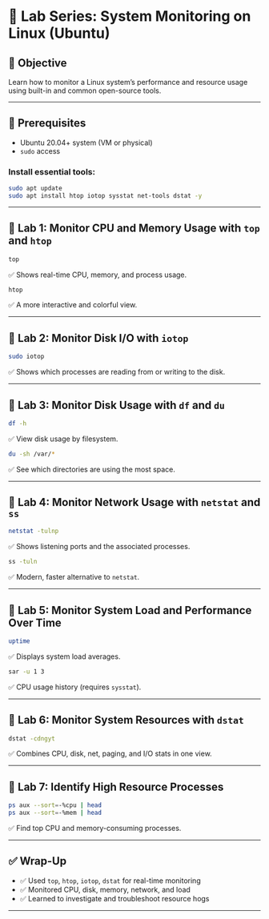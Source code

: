# 🧪 Lab Series: System Monitoring on Linux (Ubuntu)

## 🎯 Objective

Learn how to monitor a Linux system’s performance and resource usage using built-in and common open-source tools.

---

## 🧰 Prerequisites

- Ubuntu 20.04+ system (VM or physical)
- `sudo` access

### Install essential tools:

```bash
sudo apt update
sudo apt install htop iotop sysstat net-tools dstat -y
```

---

## 🔹 Lab 1: Monitor CPU and Memory Usage with `top` and `htop`

```bash
top
```

✅ Shows real-time CPU, memory, and process usage.

```bash
htop
```

✅ A more interactive and colorful view.

---

## 🔹 Lab 2: Monitor Disk I/O with `iotop`

```bash
sudo iotop
```

✅ Shows which processes are reading from or writing to the disk.

---

## 🔹 Lab 3: Monitor Disk Usage with `df` and `du`

```bash
df -h
```

✅ View disk usage by filesystem.

```bash
du -sh /var/*
```

✅ See which directories are using the most space.

---

## 🔹 Lab 4: Monitor Network Usage with `netstat` and `ss`

```bash
netstat -tulnp
```

✅ Shows listening ports and the associated processes.

```bash
ss -tuln
```

✅ Modern, faster alternative to `netstat`.

---

## 🔹 Lab 5: Monitor System Load and Performance Over Time

```bash
uptime
```

✅ Displays system load averages.

```bash
sar -u 1 3
```

✅ CPU usage history (requires `sysstat`).

---

## 🔹 Lab 6: Monitor System Resources with `dstat`

```bash
dstat -cdngyt
```

✅ Combines CPU, disk, net, paging, and I/O stats in one view.

---

## 🔹 Lab 7: Identify High Resource Processes

```bash
ps aux --sort=-%cpu | head
ps aux --sort=-%mem | head
```

✅ Find top CPU and memory-consuming processes.

---

## ✅ Wrap-Up

- ✅ Used `top`, `htop`, `iotop`, `dstat` for real-time monitoring
- ✅ Monitored CPU, disk, memory, network, and load
- ✅ Learned to investigate and troubleshoot resource hogs

---
